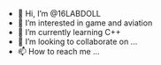 - 👋 Hi, I’m @16LABDOLL
- 👀 I’m interested in game and aviation
- 🌱 I’m currently learning C++
- 💞️ I’m looking to collaborate on ...
- 📫 How to reach me ...

<!---
16LABDOLL/16LABDOLL is a ✨ special ✨ repository because its `README.md` (this file) appears on your GitHub profile.
You can click the Preview link to take a look at your changes.
--->

